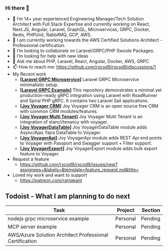 ### Hi there 👋

- 🔭 I’m 14+ year experienced Engineering Manager/Tech Solution Architect with Full Stack Expertise and currently working on React, Next.JS, Angular, Laravel, GraphQL, Microservices, GRPC, Docker, Redis, PHPUnit, RabbitMQ, GCP, AWS.
- 🌱 I am currently working towards the AWS Certified Solutions Architect - Professional certification.
- 👯 I’m looking to collaborate on Laravel/GRPC/PHP Swoole Packages.
- 🤔 I’m looking for help with new ideas
- 💬 Ask me about PHP, Laravel, React, Angular, Docker, AWS, GRPC
- 📫 How to reach me: https://github.com/rxcod9/rxcod9/discussions/1
- My Recent work
  - **[[Laravel GRPC Microservice](https://github.com/rxcod9/laravel-grpc-microservice)]** Laravel GRPC Microservice minimalistic setup.
  - **[[Laravel GRPC Example](https://github.com/rxcod9/laravel-grpc-example)]** This repository demonstrates a minimal yet production-ready gRPC integration using Laravel with RoadRunner and Spiral PHP gRPC. It contains two Laravel Sail applications.
  - **[[Joy Voyager CRM](https://github.com/rxcod9/joy-voyager-crm)]** Joy Voyager CRM is an open source free CRM with common CRM modules/features.
  - **[[Joy Voyager Multi Tenant](https://github.com/rxcod9/joy-voyager-multi-tenant)]** Joy Voyager Multi Tenant is an integration of stancl/tenancy with voyager.
  - **[[Joy VoyagerDataTable](https://github.com/rxcod9/joy-voyager-datatable)]** Joy VoyagerDataTable module adds Async/Ajax Yajra DataTable to Voyager.
  - **[[Joy VoyagerApi](https://github.com/rxcod9/joy-voyager-api)]** Joy VoyagerApi module adds REST Api end points to Voyager with Passport and Swagger support + Filter support.
  - **[[Joy VoyagerExport](https://github.com/rxcod9/joy-voyager-export)]** Joy VoyagerExport module adds bulk export feature to Voyager.
- Request a feature
  - https://github.com/rxcod9/rxcod9/issues/new?assignees=&labels=&template=feature_request.md&title=
- Loved my work and want to support 
  - https://patreon.com/ramakant


## Todoist - What I am planning to do next

<!-- TODO-IST:START -->
| Task        | Project           | Section  |           
| ------------- |:-------------:| -----:|           
| nodejs grpc microservice example        | Personal           | Pending  |           
| MCP server example        | Personal           | Pending  |           
| AWS/Azure Solution Architect Professional Certification        | Personal           | Pending  |
<!-- TODO-IST:END -->
